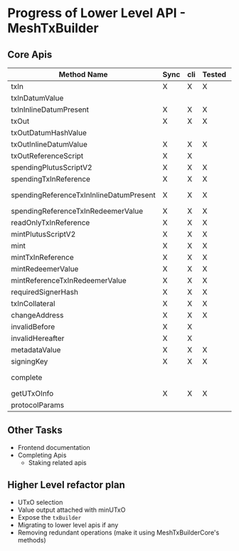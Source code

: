 # Progress of Lower Level API - MeshTxBuilder

## Core Apis

| Method Name                             | Sync | cli | Tested | Remarks                               |
| --------------------------------------- | ---- | --- | ------ | ------------------------------------- |
| txIn                                    | X    | X   | X      |                                       |
| txInDatumValue                          |      |     |        |                                       |
| txInInlineDatumPresent                  | X    | X   | X      |                                       |
| txOut                                   | X    | X   | X      |                                       |
| txOutDatumHashValue                     |      |     |        |                                       |
| txOutInlineDatumValue                   | X    | X   | X      |                                       |
| txOutReferenceScript                    | X    | X   |        |                                       |
| spendingPlutusScriptV2                  | X    | X   | X      |                                       |
| spendingTxInReference                   | X    | X   | X      |                                       |
| spendingReferenceTxInInlineDatumPresent | X    | X   | X      | Identical with txInInlineDatumPresent |
| spendingReferenceTxInRedeemerValue      | X    | X   | X      |                                       |
| readOnlyTxInReference                   | X    | X   | X      |                                       |
| mintPlutusScriptV2                      | X    | X   | X      |                                       |
| mint                                    | X    | X   | X      |                                       |
| mintTxInReference                       | X    | X   | X      |                                       |
| mintRedeemerValue                       | X    | X   | X      |                                       |
| mintReferenceTxInRedeemerValue          | X    | X   | X      |                                       |
| requiredSignerHash                      | X    | X   | X      |                                       |
| txInCollateral                          | X    | X   | X      |                                       |
| changeAddress                           | X    | X   | X      |                                       |
| invalidBefore                           | X    | X   |        |                                       |
| invalidHereafter                        | X    | X   |        |                                       |
| metadataValue                           | X    | X   | X      |                                       |
| signingKey                              | X    | X   | X      |                                       |
| complete                                |      |     |        | TODO: EvaluateTx / Collateral returns |
| getUTxOInfo                             | X    | X   | X      |                                       |
| protocolParams                          |      |     |        |                                       |

## Other Tasks

- Frontend documentation
- Completing Apis
  - Staking related apis

## Higher Level refactor plan

- UTxO selection
- Value output attached with minUTxO
- Expose the `txBuilder`
- Migrating to lower level apis if any
- Removing redundant operations (make it using MeshTxBuilderCore's methods)
